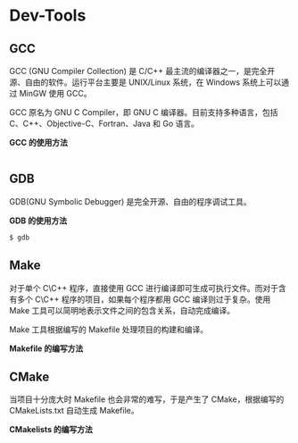 # Dev-Tools

## GCC

GCC (GNU Compiler Collection) 是 C/C++ 最主流的编译器之一，是完全开源、自由的软件。运行平台主要是 UNIX/Linux 系统，在 Windows 系统上可以通过 MinGW 使用 GCC。

GCC 原名为 GNU C Compiler，即 GNU C 编译器。目前支持多种语言，包括 C、C++、Objective-C、Fortran、Java 和 Go 语言。

**GCC 的使用方法**

```bash

```

## GDB

GDB(GNU Symbolic Debugger) 是完全开源、自由的程序调试工具。

**GDB 的使用方法**

```bash
$ gdb 
```

## Make

对于单个 C\C++ 程序，直接使用 GCC 进行编译即可生成可执行文件。而对于含有多个 C\C++ 程序的项目，如果每个程序都用 GCC 编译则过于复杂。使用 Make 工具可以简明地表示文件之间的包含关系，自动完成编译。

Make 工具根据编写的 Makefile 处理项目的构建和编译。

**Makefile 的编写方法**

## CMake

当项目十分庞大时 Makefile 也会非常的难写，于是产生了 CMake，根据编写的 CMakeLists.txt 自动生成 Makefile。

**CMakelists 的编写方法**

